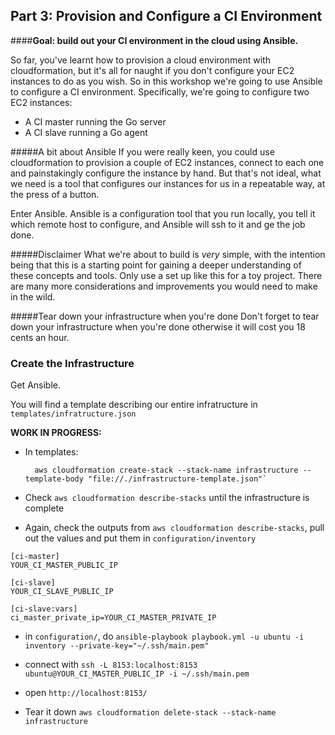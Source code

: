 ## Part 3: Provision and Configure a CI Environment
####**Goal: build out your CI environment in the cloud using Ansible.**

So far, you've learnt how to provision a cloud environment with cloudformation, but it's all for naught if you don't configure your EC2 instances to do as you wish. So in this workshop we're going to use Ansible to configure a CI environment. Specifically, we're going to configure two EC2 instances:

- A CI master running the Go server
- A CI slave running a Go agent

#####A bit about Ansible
If you were really keen, you could use cloudformation to provision a couple of EC2 instances, connect to each one and painstakingly configure the instance by hand. But that's not ideal, what we need is a tool that configures our instances for us in a repeatable way, at the press of a button. 

Enter Ansible. Ansible is a configuration tool that you run locally, you tell it which remote host to configure, and Ansible will ssh to it and ge the job done.

#####Disclaimer
What we're about to build is *very* simple, with the intention being that this is a starting point for gaining a deeper understanding of these concepts and tools. Only use a set up like this for a toy project. There are many more considerations and improvements you would need to make in the wild.

#####Tear down your infrastructure when you're done
Don't forget to tear down your infrastructure when you're done otherwise it will cost you 18 cents an hour.

### Create the Infrastructure

Get Ansible.


You will find a template describing our entire infratructure in `templates/infratructure.json`


**WORK IN PROGRESS:**

- In templates: 

        aws cloudformation create-stack --stack-name infrastructure --template-body "file://./infrastructure-template.json"`

- Check `aws cloudformation describe-stacks` until the infrastructure is complete
- Again, check the outputs from `aws cloudformation describe-stacks`, pull out the values and put them in `configuration/inventory`

```
[ci-master]
YOUR_CI_MASTER_PUBLIC_IP

[ci-slave]
YOUR_CI_SLAVE_PUBLIC_IP

[ci-slave:vars]
ci_master_private_ip=YOUR_CI_MASTER_PRIVATE_IP
```

- in `configuration/`, do `ansible-playbook playbook.yml -u ubuntu -i inventory --private-key="~/.ssh/main.pem"`
- connect with `ssh -L 8153:localhost:8153 ubuntu@YOUR_CI_MASTER_PUBLIC_IP -i ~/.ssh/main.pem`
- open `http://localhost:8153/`

- Tear it down `aws cloudformation delete-stack --stack-name infrastructure`

